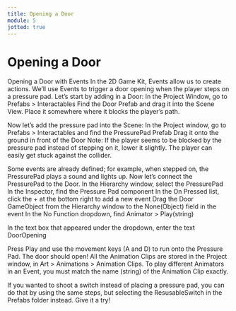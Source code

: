 ```yaml
---
title: Opening a Door
module: 5
jotted: true
---
```


# Opening a Door

Opening a Door with Events
In the 2D Game Kit, Events allow us to create actions. We’ll use Events to trigger a door opening when the player steps on a pressure pad.
Let’s start by adding in a Door:
In the Project Window, go to Prefabs > Interactables
Find the Door Prefab and drag it into the Scene View. Place it somewhere where it blocks the player’s path.

Now let’s add the pressure pad into the Scene:
In the Project window, go to Prefabs > Interactables and find the PressurePad Prefab
Drag it onto the ground in front of the Door
Note: If the player seems to be blocked by the pressure pad instead of stepping on it, lower it slightly. The player can easily get stuck against the collider.

Some events are already defined; for example, when stepped on, the PressurePad plays a sound and lights up. Now let’s connect the PressurePad to the Door.
In the Hierarchy window, select the PressurePad
In the Inspector, find the Pressure Pad component
In the On Pressed list, click the + at the bottom right to add a new event
Drag the Door GameObject from the Hierarchy window to the None(Object) field in the event
In the No Function dropdown, find Animator > Play(string)

In the text box that appeared under the dropdown, enter the text DoorOpening

Press Play and use the movement keys (A and D) to run onto the Pressure Pad. The door should open!
All the Animation Clips are stored in the Project window, in Art > Animations > Animation Clips. To play different Animators in an Event, you must match the name (string) of the Animation Clip exactly.

If you wanted to shoot a switch instead of placing a pressure pad, you can do that by using the same steps, but selecting the ResusableSwitch in the Prefabs folder instead. Give it a try!